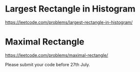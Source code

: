 # Largest Rectangle in Histogram
https://leetcode.com/problems/largest-rectangle-in-histogram/
# Maximal Rectangle
https://leetcode.com/problems/maximal-rectangle/

Please submit your code before 27th July.